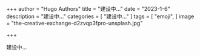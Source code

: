 +++
author = "Hugo Authors"
title = "建设中..."
date = "2023-1-6"
description = "建设中..."
categories = [
    "建设中..."
]
tags = [
    "emoji",
]
image = "the-creative-exchange-d2zvqp3fpro-unsplash.jpg"

+++

建设中...
